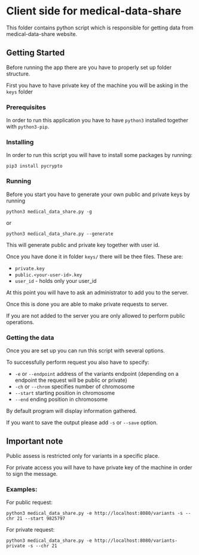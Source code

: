# Client side for medical-data-share

This folder contains python script which is responsible for getting data from medical-data-share website.

## Getting Started

Before running the app there are you have to properly set up folder structure.

First you have to have private key of the machine you will be asking in the `keys` folder

### Prerequisites

In order to run this application you have to have `python3` installed together with `python3-pip`.

### Installing

In order to run this script you will have to install some packages by running:
```
pip3 install pycrypto
```

### Running

Before you start you have to generate your own public and private keys by running

```buildoutcfg
python3 medical_data_share.py -g
```
or
```buildoutcfg
python3 medical_data_share.py --generate
```
This will generate public and private key together with user id.

Once you have done it in folder `keys/` there will be thee files. These are:
* `private.key`
* `public.<your-user-id>.key`
* `user_id` - holds only your user_id

At this point you will have to ask an administrator to add you to the server.

Once this is done you are able to make private requests to server.

If you are not added to the server you are only allowed to perform public operations.

### Getting the data

Once you are set up you can run this script with several options.

To successfully perform request you also have to specify:
* `-e` or `--endpoint` address of the variants endpoint (depending on a endpoint the request will be public or private)
* `-ch` or `--chrom` specifies number of chromosome
* `--start` starting position in chromosome
* `--end` ending position in chromosome

By default program will display information gathered.

If you want to save the output please add `-s` or `--save` option.

## Important note
Public assess is restricted only for variants in a specific place. 

For private access you will have to have private key of the machine in order to sign the message.

### Examples:
For public request:
```buildoutcfg
python3 medical_data_share.py -e http://localhost:8080/variants -s --chr 21 --start 9825797
```
For private request:

```buildoutcfg
python3 medical_data_share.py -e http://localhost:8080/variants-private -s --chr 21
```